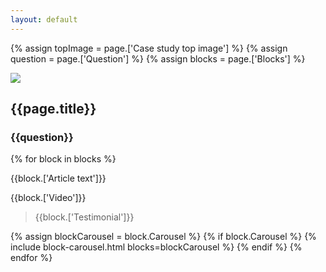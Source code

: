 ```yaml
---
layout: default
---
```


{% assign topImage = page.['Case study top image'] %}
{% assign question = page.['Question'] %}
{% assign blocks = page.['Blocks'] %}

<div class="gs-case-study_top">
  <img src="{{topImage}}">
  <div class="gs-floating__headline">
    <div class="gs-container">
      <h2>{{page.title}}</h2>
    </div>
  </div>
</div>
<article class="article-wrapper">
  <div class="gs-container">
    <div class="article__innner_wrapper">
      <h3>{{question}}</h3>
    </div>  
    {% for block in blocks %}
      <div class="article__innner_wrapper">
        <p>{{block.['Article text']}}</p>
      </div>
      <div class="article__innner_wrapper">
        <div>{{block.['Video']}}</div>
      </div>
      <div class="article__testimonial_wrapper">
        <blockquote>{{block.['Testimonial']}}</blockquote>
      </div>
      {% assign blockCarousel =  block.Carousel %}
      {% if block.Carousel %}
        {% include block-carousel.html blocks=blockCarousel %}
      {% endif %}
    {% endfor %}
  </div>
</article>
<div class="tg-footer">

</div>
